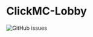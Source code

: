 # ClickMC-Lobby

![GitHub issues](https://img.shields.io/github/issues/MerryDev/ClickMC-Lobby?style=for-the-badge)
